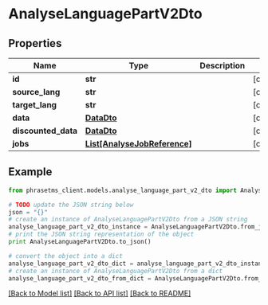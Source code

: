 # AnalyseLanguagePartV2Dto

## Properties

| Name                | Type                                                    | Description | Notes      |
| ------------------- | ------------------------------------------------------- | ----------- | ---------- |
| **id**              | **str**                                                 |             | [optional] |
| **source_lang**     | **str**                                                 |             | [optional] |
| **target_lang**     | **str**                                                 |             | [optional] |
| **data**            | [**DataDto**](DataDto.md)                               |             | [optional] |
| **discounted_data** | [**DataDto**](DataDto.md)                               |             | [optional] |
| **jobs**            | [**List[AnalyseJobReference]**](AnalyseJobReference.md) |             | [optional] |

## Example

```python
from phrasetms_client.models.analyse_language_part_v2_dto import AnalyseLanguagePartV2Dto

# TODO update the JSON string below
json = "{}"
# create an instance of AnalyseLanguagePartV2Dto from a JSON string
analyse_language_part_v2_dto_instance = AnalyseLanguagePartV2Dto.from_json(json)
# print the JSON string representation of the object
print AnalyseLanguagePartV2Dto.to_json()

# convert the object into a dict
analyse_language_part_v2_dto_dict = analyse_language_part_v2_dto_instance.to_dict()
# create an instance of AnalyseLanguagePartV2Dto from a dict
analyse_language_part_v2_dto_from_dict = AnalyseLanguagePartV2Dto.from_dict(analyse_language_part_v2_dto_dict)
```

[[Back to Model list]](../README.md#documentation-for-models) [[Back to API list]](../README.md#documentation-for-api-endpoints) [[Back to README]](../README.md)

